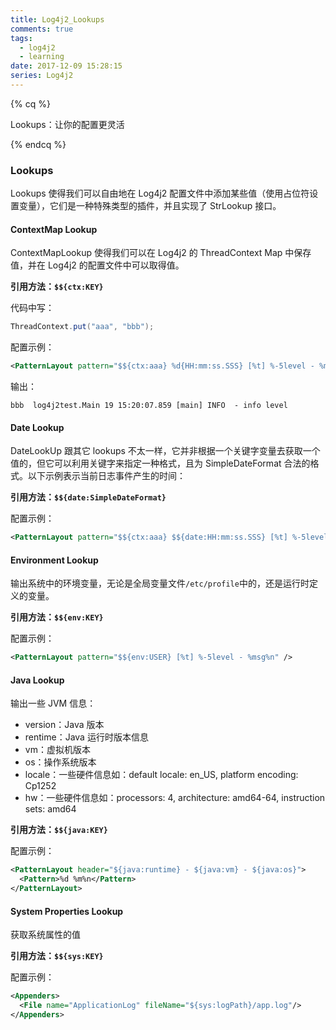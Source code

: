 ```yaml
---
title: Log4j2_Lookups
comments: true
tags:
  - log4j2
  - learning
date: 2017-12-09 15:28:15
series: Log4j2
---
```


{% cq %}

Lookups：让你的配置更灵活

{% endcq %}

<!-- more -->

### Lookups

Lookups 使得我们可以自由地在 Log4j2 配置文件中添加某些值（使用占位符设置变量），它们是一种特殊类型的插件，并且实现了 StrLookup 接口。

#### ContextMap Lookup

ContextMapLookup 使得我们可以在 Log4j2 的 ThreadContext Map 中保存值，并在 Log4j2 的配置文件中可以取得值。

**引用方法：`$${ctx:KEY}`**

代码中写：

```java
ThreadContext.put("aaa", "bbb");
```

配置示例：

```xml
<PatternLayout pattern="$${ctx:aaa} %d{HH:mm:ss.SSS} [%t] %-5level - %msg%n" />
```

输出：

```console
bbb  log4j2test.Main 19 15:20:07.859 [main] INFO  - info level
```

#### Date Lookup

DateLookUp 跟其它 lookups 不太一样，它并非根据一个关键字变量去获取一个值的，但它可以利用关键字来指定一种格式，且为 SimpleDateFormat 合法的格式。以下示例表示当前日志事件产生的时间：

**引用方法：`$${date:SimpleDateFormat}`**

配置示例：

```xml
<PatternLayout pattern="$${ctx:aaa} $${date:HH:mm:ss.SSS} [%t] %-5level - %msg%n" />
```

#### Environment Lookup

输出系统中的环境变量，无论是全局变量文件`/etc/profile`中的，还是运行时定义的变量。

**引用方法：`$${env:KEY}`**

配置示例：

```xml
<PatternLayout pattern="$${env:USER} [%t] %-5level - %msg%n" />
```

#### Java Lookup

输出一些 JVM 信息：

- version：Java 版本
- rentime：Java 运行时版本信息
- vm：虚拟机版本
- os：操作系统版本
- locale：一些硬件信息如：default locale: en_US, platform encoding: Cp1252
- hw：一些硬件信息如：processors: 4, architecture: amd64-64, instruction sets: amd64

**引用方法：`$${java:KEY}`**

配置示例：

```xml
<PatternLayout header="${java:runtime} - ${java:vm} - ${java:os}">
  <Pattern>%d %m%n</Pattern>
</PatternLayout>
```

#### System Properties Lookup

获取系统属性的值

**引用方法：`$${sys:KEY}`**

配置示例：

```xml
<Appenders>
  <File name="ApplicationLog" fileName="${sys:logPath}/app.log"/>
</Appenders>
```

